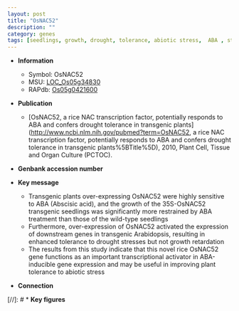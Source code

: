 ```yaml
---
layout: post
title: "OsNAC52"
description: ""
category: genes
tags: [seedlings, growth, drought, tolerance, abiotic stress,  ABA , stress, biotic stress, drought stress, transcriptional activator, ABA, abscisic acid]
---
```


* **Information**  
    + Symbol: OsNAC52  
    + MSU: [LOC_Os05g34830](http://rice.uga.edu/cgi-bin/ORF_infopage.cgi?orf=LOC_Os05g34830)  
    + RAPdb: [Os05g0421600](http://rapdb.dna.affrc.go.jp/viewer/gbrowse_details/irgsp1?name=Os05g0421600)  

* **Publication**  
    + [OsNAC52, a rice NAC transcription factor, potentially responds to ABA and confers drought tolerance in transgenic plants](http://www.ncbi.nlm.nih.gov/pubmed?term=OsNAC52, a rice NAC transcription factor, potentially responds to ABA and confers drought tolerance in transgenic plants%5BTitle%5D), 2010, Plant Cell, Tissue and Organ Culture (PCTOC).

* **Genbank accession number**  

* **Key message**  
    + Transgenic plants over-expressing OsNAC52 were highly sensitive to ABA (Abscisic acid), and the growth of the 35S-OsNAC52 transgenic seedlings was significantly more restrained by ABA treatment than those of the wild-type seedlings
    + Furthermore, over-expression of OsNAC52 activated the expression of downstream genes in transgenic Arabidopsis, resulting in enhanced tolerance to drought stresses but not growth retardation
    + The results from this study indicate that this novel rice OsNAC52 gene functions as an important transcriptional activator in ABA-inducible gene expression and may be useful in improving plant tolerance to abiotic stress

* **Connection**  

[//]: # * **Key figures**  


